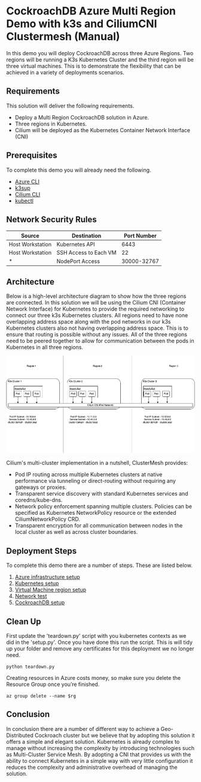 
# CockroachDB Azure Multi Region Demo with k3s and CiliumCNI Clustermesh (Manual)

In this demo you will deploy CockroachDB across three Azure Regions. Two regions will be running a K3s Kubernetes Cluster and the third region will be three virtual machines. This is to demonstrate the flexibility that can be achieved in a variety of deployments scenarios.

## Requirements

This solution will deliver the following requirements.

- Deploy a Multi Region CockroachDB solution in Azure.
- Three regions in Kubernetes.
- Cilium will be deployed as the Kubernetes Container Network Interface (CNI)

## Prerequisites 

To complete this demo you will already need the following.

- [Azure CLI](https://docs.microsoft.com/en-us/cli/azure/install-azure-cli)
- [k3sup](https://github.com/alexellis/k3sup)
- [Cilium CLI](https://docs.cilium.io/en/stable/gettingstarted/k8s-install-default/)
- [kubectl](https://kubernetes.io/docs/tasks/tools/install-kubectl-linux/)

## Network Security Rules

|Source|Destination|Port Number|
|------|-----------|-----------|
|Host Workstation|Kubernetes API|6443|
|Host Workstation |SSH Access to Each VM|22|
|*|NodePort Access|30000-32767|

## Architecture

Below is a high-level architecture diagram to show how the three regions are connected. In this solution we will be using the Cilium CNI (Container Network Interface) for Kubernetes to provide the required networking to connect our three k3s Kubernetes clusters. All regions need to have none overlapping address space along with the pod networks in our k3s Kubernetes clusters also not having overlapping address space. This is to ensure that routing is possible without any issues. All of the three regions need to be peered together to allow for communication between the pods in Kubernetes in all three regions.


![Architecture Diagram](crdb-cilium-architecture.png)

Cilium's multi-cluster implementation in a nutshell, ClusterMesh provides:
- Pod IP routing across multiple Kubernetes clusters at native performance via tunneling or direct-routing without requiring any gateways or proxies.
- Transparent service discovery with standard Kubernetes services and coredns/kube-dns.
- Network policy enforcement spanning multiple clusters. Policies can be specified as Kubernetes NetworkPolicy resource or the extended CiliumNetworkPolicy CRD.
- Transparent encryption for all communication between nodes in the local cluster as well as across cluster boundaries.

## Deployment Steps

To complete this demo there are a number of steps. These are listed below.

1. [Azure infrastructure setup](azure-infra-setup.md)
1. [Kubernetes setup](kubernetes-setup.md)
1. [Virtual Machine region setup](mv-setup.md)
1. [Network test](network-test.md)
1. [CockroachDB setup](cockroach-setup.md)

## Clean Up

First update the 'teardown.py' script with you kubernetes contexts as we did in the 'setup.py'. Once you have done this run the script. This  is will tidy up your folder and remove any certificates for this deployment we no longer need.

```
python teardown.py
```

Creating resources in Azure costs money, so make sure you delete the Resource Group once you’re finished.
```
az group delete --name $rg
```
## Conclusion

In conclusion there are a number of different way to achieve a Geo-Distributed Cockroach cluster but we believe that by adopting this solution it offers a simple and elegant solution. Kubernetes is already complex to manage without increasing the complexity by introducing technologies such as Multi-Cluster Service Mesh. By adopting a CNI that provides us with the ability to connect Kubernetes in a simple way with very little configuration it reduces the complexity and administrative overhead of managing the solution.

